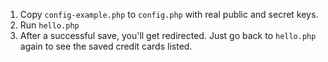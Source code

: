 1. Copy `config-example.php` to `config.php` with real public and secret keys.
2. Run `hello.php`
3. After a successful save, you'll get redirected. Just go back to `hello.php` again to see the saved credit cards listed.
